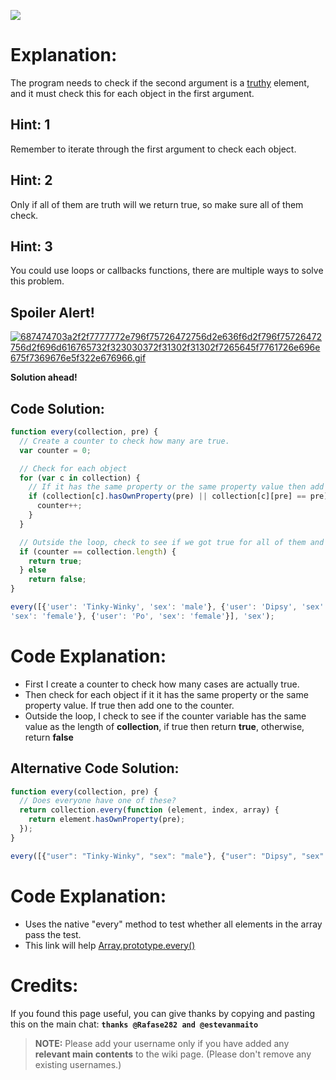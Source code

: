 ![](http://i.imgur.com/oKEJJJI.jpg)

# Explanation:
The program needs to check if the second argument is a [truthy](https://github.com/FreeCodeCamp/FreeCodeCamp/wiki/js-truthy) element, and it must check this for each object in the first argument.

## Hint: 1
Remember to iterate through the first argument to check each object.

## Hint: 2
Only if all of them are truth will we return true, so make sure all of them check.

## Hint: 3
You could use loops or callbacks functions, there are multiple ways to solve this problem.

## Spoiler Alert!
[![687474703a2f2f7777772e796f75726472756d2e636f6d2f796f75726472756d2f696d616765732f323030372f31302f31302f7265645f7761726e696e675f7369676e5f322e676966.gif](https://files.gitter.im/FreeCodeCamp/Wiki/nlOm/thumb/687474703a2f2f7777772e796f75726472756d2e636f6d2f796f75726472756d2f696d616765732f323030372f31302f31302f7265645f7761726e696e675f7369676e5f322e676966.gif)](https://files.gitter.im/FreeCodeCamp/Wiki/nlOm/687474703a2f2f7777772e796f75726472756d2e636f6d2f796f75726472756d2f696d616765732f323030372f31302f31302f7265645f7761726e696e675f7369676e5f322e676966.gif)

**Solution ahead!**

## Code Solution:

```js
function every(collection, pre) {
  // Create a counter to check how many are true.
  var counter = 0;

  // Check for each object
  for (var c in collection) {
    // If it has the same property or the same property value then add 1
    if (collection[c].hasOwnProperty(pre) || collection[c][pre] == pre) {
      counter++;
    }
  }

  // Outside the loop, check to see if we got true for all of them and return true or false
  if (counter == collection.length) {
    return true;
  } else
    return false;
}

every([{'user': 'Tinky-Winky', 'sex': 'male'}, {'user': 'Dipsy', 'sex': 'male'}, {'user': 'Laa-Laa',
'sex': 'female'}, {'user': 'Po', 'sex': 'female'}], 'sex');
```

# Code Explanation:
- First I create a counter to check how many cases are actually true.
- Then check for each object if it it has the same property or the same property value. If true then add one to the counter.
- Outside the loop, I check to see if the counter variable has the same value as the length of **collection**, if true then return **true**, otherwise, return **false**

## Alternative Code Solution:
```js
function every(collection, pre) {
  // Does everyone have one of these?
  return collection.every(function (element, index, array) {
    return element.hasOwnProperty(pre);
  });
}

every([{"user": "Tinky-Winky", "sex": "male"}, {"user": "Dipsy", "sex": "male"}, {"user": "Laa-Laa", "sex": "female"}, {"user": "Po", "sex": "female"}], "sex");
```
# Code Explanation:
- Uses the native "every" method to test whether all elements in the array pass the test.
- This link will help [Array.prototype.every()](https://developer.mozilla.org/en-US/docs/Web/JavaScript/Reference/Global_Objects/Array/every)

# Credits:
If you found this page useful, you can give thanks by copying and pasting this on the main chat:  **`thanks @Rafase282 and @estevanmaito`**

> **NOTE:** Please add your username only if you have added any **relevant main contents** to the wiki page. (Please don't remove any existing usernames.)
